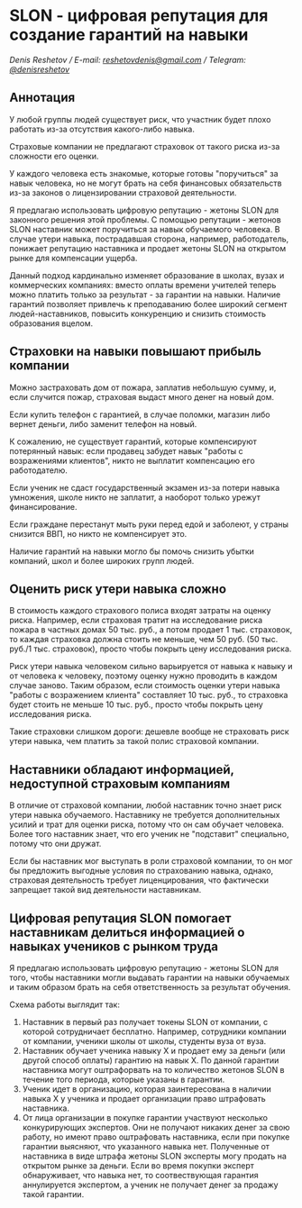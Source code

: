 # SLON - цифровая репутация для создание гарантий на навыки

_Denis Reshetov / E-mail:_ [_reshetovdenis@gmail.com_](mailto:reshetovdenis@gmail.com) _/ Telegram:_ [_@denisreshetov_](https://t.me/denisreshetov)

## Аннотация
У любой группы людей существует риск, что участник будет плохо работать из-за отсутствия какого-либо навыка.

Страховые компании не предлагают страховок от такого риска из-за сложности  его оценки.

У каждого человека есть знакомые, которые готовы "поручиться" за навык человека, но не могут брать на себя финансовых обязательств из-за законов о лицензировании страховой деятельности.

Я предлагаю использовать цифровую репутацию - жетоны SLON для законного решения этой проблемы. С помощью репутации - жетонов SLON наставник может поручиться за навык обучаемого человека. В случае утери навыка, пострадавшая сторона, например, работодатель, понижает репутацию наставника и продает жетоны SLON на открытом рынке для компенсации ущерба.

Данный подход кардинально изменяет образование в школах, вузах и коммерческих компаниях: вместо оплаты времени учителей теперь можно платить только за результат - за гарантии на навыки. Наличие гарантий позволяет привлечь к преподаванию более широкий сегмент людей-наставников, повысить конкуренцию и снизить стоимость образования вцелом.

## Страховки на навыки повышают прибыль компании
Можно застраховать дом от пожара, заплатив небольшую сумму, и, если случится пожар, страховая выдаст много денег на новый дом.

Если купить телефон с гарантией, в случае поломки, магазин либо вернет деньги, либо заменит телефон на новый.

К сожалению, не существует гарантий, которые компенсируют потерянный навык: если продавец забудет навык "работы с возражениями клиентов", никто не выплатит компенсацию его работодателю.

Если ученик не сдаст государственный экзамен из-за потери навыка умножения, школе никто не заплатит, а наоборот только урежут финансирование.

Если граждане перестанут мыть руки перед едой и заболеют, у страны снизится ВВП, но никто не компенсирует это.

Наличие гарантий на навыки могло бы помочь снизить убытки компаний, школ и более широких групп людей.

## Оценить риск утери навыка сложно
В стоимость каждого страхового полиса входят затраты на оценку риска. Например, если страховая тратит на исследование риска пожара в частных домах 50 тыс. руб., а потом продает 1 тыс. страховок, то каждая страховка должна стоить не меньше, чем 50 руб. (50 тыс. руб./1 тыс. страховок), просто чтобы покрыть цену исследования риска.

Риск утери навыка человеком сильно варьируется от навыка к навыку и от человека к человеку, поэтому оценку нужно проводить в каждом случае заново. Таким образом, если стоимость оценки утери навыка "работы с возражением клиента" составляет 10 тыс. руб., то страховка будет стоить не меньше 10 тыс. руб., просто чтобы покрыть цену исследования риска.

Такие страховки слишком дороги: дешевле вообще не страховать риск утери навыка, чем платить за такой полис страховой компании.

## Наставники обладают информацией, недоступной страховым компаниям
В отличие от страховой компании, любой наставник точно знает риск утери навыка обучаемого. Наставнику не требуется дополнительных усилий и трат для оценки риска, потому что он сам обучает человека. Более того наставник знает, что его ученик не "подставит" специально, потому что они дружат.

Если бы наставник мог выступать в роли страховой компании, то он мог бы предложить выгодные условия по страхованию навыка, однако, страховая деятельность требует лиценцирования, что фактически запрещает такой вид деятельности наставникам.

## Цифровая репутация SLON помогает наставникам делиться информацией о навыках учеников с рынком труда
Я предлагаю использовать цифровую репутацию - жетоны SLON для того, чтобы наставники могли выдавать гарантии на навыки обучаемых и таким образом брать на себя ответственность за результат обучения.

Схема работы выглядит так:

1. Наставник в первый раз получает токены SLON от компании, с которой сотрудничает бесплатно. Например, сотрудники компании от компании, ученики школы от школы, студенты вуза от вуза.
2. Наставник обучает ученика навыку X и продает ему за деньги (или другой способ оплаты) гарантию на навык X. По данной гарантии наставника могут оштрафорвать на то количество жетонов SLON в течение того периода, которые указаны в гарантии.
3. Ученик идет в организацию, которая заинтересована в наличии навыка X у ученика и продает организации право штрафовать наставника.
4. От лица организации в покупке гарантии участвуют несколько конкурирующих экспертов. Они не получают никаких денег за свою работу, но имеют право оштрафовать наставника, если при покупке гарантии выясняют, что указанного навыка нет. Полученные от наставника в виде штрафа жетоны SLON эксперты могу продать на открытом рынке за деньги. Если во время покупки эксперт обнаруживает, что навыка нет, то соотвествующая гарантия аннулируется экспертом, а ученик не получает денег за продажу такой гарантии.